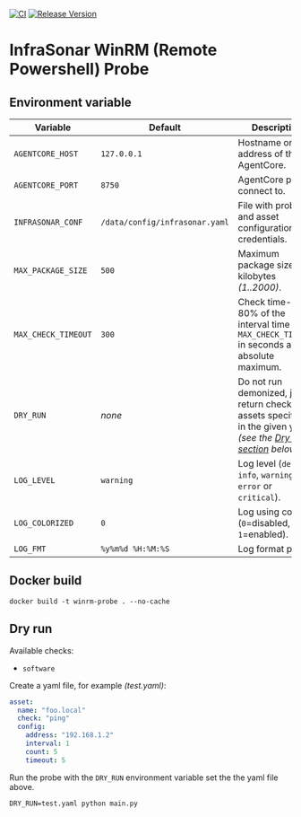 [![CI](https://github.com/infrasonar/winrm-probe/workflows/CI/badge.svg)](https://github.com/infrasonar/winrm-probe/actions)
[![Release Version](https://img.shields.io/github/release/infrasonar/winrm-probe)](https://github.com/infrasonar/winrm-probe/releases)

# InfraSonar WinRM (Remote Powershell) Probe

## Environment variable

Variable            | Default                        | Description
------------------- | ------------------------------ | ------------
`AGENTCORE_HOST`    | `127.0.0.1`                    | Hostname or Ip address of the AgentCore.
`AGENTCORE_PORT`    | `8750`                         | AgentCore port to connect to.
`INFRASONAR_CONF`   | `/data/config/infrasonar.yaml` | File with probe and asset configuration like credentials.
`MAX_PACKAGE_SIZE`  | `500`                          | Maximum package size in kilobytes _(1..2000)_.
`MAX_CHECK_TIMEOUT` | `300`                          | Check time-out is 80% of the interval time with `MAX_CHECK_TIMEOUT` in seconds as absolute maximum.
`DRY_RUN`           | _none_                         | Do not run demonized, just return checks and assets specified in the given yaml _(see the [Dry run section](#dry-run) below)_.
`LOG_LEVEL`         | `warning`                      | Log level (`debug`, `info`, `warning`, `error` or `critical`).
`LOG_COLORIZED`     | `0`                            | Log using colors (`0`=disabled, `1`=enabled).
`LOG_FMT`           | `%y%m%d %H:%M:%S`              | Log format prefix.

## Docker build

```
docker build -t winrm-probe . --no-cache
```

## Dry run

Available checks:
- `software`

Create a yaml file, for example _(test.yaml)_:

```yaml
asset:
  name: "foo.local"
  check: "ping"
  config:
    address: "192.168.1.2"
    interval: 1
    count: 5
    timeout: 5
```

Run the probe with the `DRY_RUN` environment variable set the the yaml file above.

```
DRY_RUN=test.yaml python main.py
```
